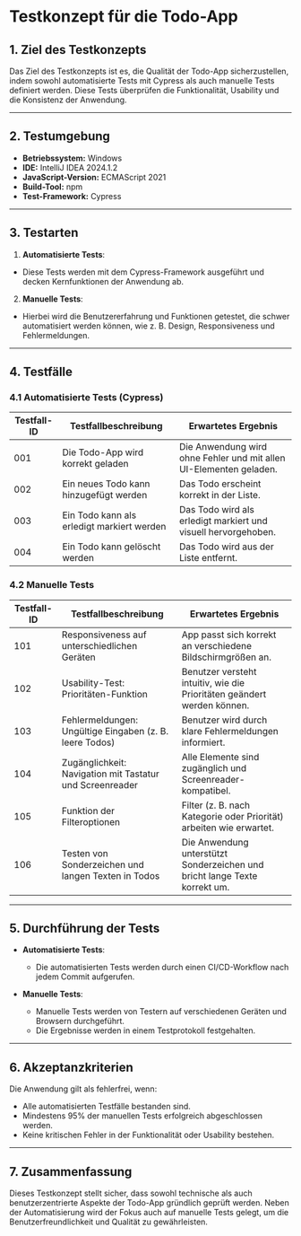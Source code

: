 # Testkonzept für die Todo-App

## 1. Ziel des Testkonzepts
Das Ziel des Testkonzepts ist es, die Qualität der Todo-App sicherzustellen, indem sowohl automatisierte Tests mit Cypress als auch manuelle Tests definiert werden. Diese Tests überprüfen die Funktionalität, Usability und die Konsistenz der Anwendung.

---

## 2. Testumgebung
- **Betriebssystem:** Windows
- **IDE:** IntelliJ IDEA 2024.1.2
- **JavaScript-Version:** ECMAScript 2021
- **Build-Tool:** npm
- **Test-Framework:** Cypress

---

## 3. Testarten
1. **Automatisierte Tests**:
  - Diese Tests werden mit dem Cypress-Framework ausgeführt und decken Kernfunktionen der Anwendung ab.

2. **Manuelle Tests**:
  - Hierbei wird die Benutzererfahrung und Funktionen getestet, die schwer automatisiert werden können, wie z. B. Design, Responsiveness und Fehlermeldungen.

---

## 4. Testfälle

### **4.1 Automatisierte Tests (Cypress)**

| **Testfall-ID** | **Testfallbeschreibung**                       | **Erwartetes Ergebnis**                         |
|------------------|------------------------------------------------|-------------------------------------------------|
| 001              | Die Todo-App wird korrekt geladen             | Die Anwendung wird ohne Fehler und mit allen UI-Elementen geladen. |
| 002              | Ein neues Todo kann hinzugefügt werden         | Das Todo erscheint korrekt in der Liste.       |
| 003              | Ein Todo kann als erledigt markiert werden     | Das Todo wird als erledigt markiert und visuell hervorgehoben. |
| 004              | Ein Todo kann gelöscht werden                 | Das Todo wird aus der Liste entfernt.          |


### **4.2 Manuelle Tests**

| **Testfall-ID** | **Testfallbeschreibung**                                     | **Erwartetes Ergebnis**                         |
|------------------|-------------------------------------------------------------|-------------------------------------------------|
| 101              | Responsiveness auf unterschiedlichen Geräten                | App passt sich korrekt an verschiedene Bildschirmgrößen an. |
| 102              | Usability-Test: Prioritäten-Funktion                        | Benutzer versteht intuitiv, wie die Prioritäten geändert werden können. |
| 103              | Fehlermeldungen: Ungültige Eingaben (z. B. leere Todos)     | Benutzer wird durch klare Fehlermeldungen informiert. |
| 104              | Zugänglichkeit: Navigation mit Tastatur und Screenreader    | Alle Elemente sind zugänglich und Screenreader-kompatibel. |
| 105              | Funktion der Filteroptionen                                | Filter (z. B. nach Kategorie oder Priorität) arbeiten wie erwartet. |
| 106              | Testen von Sonderzeichen und langen Texten in Todos         | Die Anwendung unterstützt Sonderzeichen und bricht lange Texte korrekt um. |

---

## 5. Durchführung der Tests
- **Automatisierte Tests**:
  - Die automatisierten Tests werden durch einen CI/CD-Workflow nach jedem Commit aufgerufen.

- **Manuelle Tests**:
  - Manuelle Tests werden von Testern auf verschiedenen Geräten und Browsern durchgeführt.
  - Die Ergebnisse werden in einem Testprotokoll festgehalten.

---

## 6. Akzeptanzkriterien
Die Anwendung gilt als fehlerfrei, wenn:
- Alle automatisierten Testfälle bestanden sind.
- Mindestens 95% der manuellen Tests erfolgreich abgeschlossen werden.
- Keine kritischen Fehler in der Funktionalität oder Usability bestehen.

---

## 7. Zusammenfassung
Dieses Testkonzept stellt sicher, dass sowohl technische als auch benutzerzentrierte Aspekte der Todo-App gründlich geprüft werden. Neben der Automatisierung wird der Fokus auch auf manuelle Tests gelegt, um die Benutzerfreundlichkeit und Qualität zu gewährleisten.
